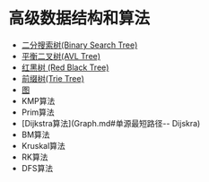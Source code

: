 # 高级数据结构和算法

- [二分搜索树(Binary Search Tree)](./BinarySearchTree.md)
- [平衡二叉树(AVL Tree)](./AVLTree.md)
- [红黑树 (Red Black Tree)](./RBTree.md)
- [前缀树(Trie Tree)](./Trie.md)
- [图](Graph.md)
- KMP算法
- Prim算法
- [Dijkstra算法](Graph.md#单源最短路径-- Dijskra)
- BM算法
- Kruskal算法
- RK算法
- DFS算法

